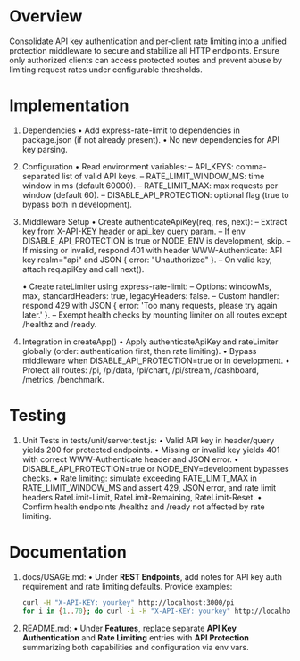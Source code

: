 # Overview

Consolidate API key authentication and per-client rate limiting into a unified protection middleware to secure and stabilize all HTTP endpoints.  Ensure only authorized clients can access protected routes and prevent abuse by limiting request rates under configurable thresholds.

# Implementation

1. Dependencies
   • Add express-rate-limit to dependencies in package.json (if not already present).
   • No new dependencies for API key parsing.

2. Configuration
   • Read environment variables:
     – API_KEYS: comma-separated list of valid API keys.
     – RATE_LIMIT_WINDOW_MS: time window in ms (default 60000).
     – RATE_LIMIT_MAX: max requests per window (default 60).
     – DISABLE_API_PROTECTION: optional flag (true to bypass both in development).

3. Middleware Setup
   • Create authenticateApiKey(req, res, next):
     – Extract key from X-API-KEY header or api_key query param.
     – If env DISABLE_API_PROTECTION is true or NODE_ENV is development, skip.
     – If missing or invalid, respond 401 with header WWW-Authenticate: API key realm="api" and JSON { error: "Unauthorized" }.
     – On valid key, attach req.apiKey and call next().

   • Create rateLimiter using express-rate-limit:
     – Options: windowMs, max, standardHeaders: true, legacyHeaders: false.
     – Custom handler: respond 429 with JSON { error: 'Too many requests, please try again later.' }.
     – Exempt health checks by mounting limiter on all routes except /healthz and /ready.

4. Integration in createApp()
   • Apply authenticateApiKey and rateLimiter globally (order: authentication first, then rate limiting).
   • Bypass middleware when DISABLE_API_PROTECTION=true or in development.
   • Protect all routes: /pi, /pi/data, /pi/chart, /pi/stream, /dashboard, /metrics, /benchmark.

# Testing

1. Unit Tests in tests/unit/server.test.js:
   • Valid API key in header/query yields 200 for protected endpoints.
   • Missing or invalid key yields 401 with correct WWW-Authenticate header and JSON error.
   • DISABLE_API_PROTECTION=true or NODE_ENV=development bypasses checks.
   • Rate limiting: simulate exceeding RATE_LIMIT_MAX in RATE_LIMIT_WINDOW_MS and assert 429, JSON error, and rate limit headers RateLimit-Limit, RateLimit-Remaining, RateLimit-Reset.
   • Confirm health endpoints /healthz and /ready not affected by rate limiting.

# Documentation

1. docs/USAGE.md:
   • Under **REST Endpoints**, add notes for API key auth requirement and rate limiting defaults.  Provide examples:
     ```bash
     curl -H "X-API-KEY: yourkey" http://localhost:3000/pi
     for i in {1..70}; do curl -i -H "X-API-KEY: yourkey" http://localhost:3000/pi; done
     ```

2. README.md:
   • Under **Features**, replace separate **API Key Authentication** and **Rate Limiting** entries with **API Protection** summarizing both capabilities and configuration via env vars.